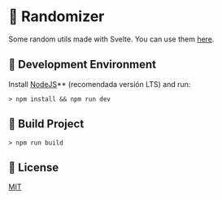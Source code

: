 # 🎲 Randomizer

Some random utils made with Svelte. You can use them [here](https://authc0d3.github.io/randomizer/).

## 🧪 Development Environment

Install [NodeJS](https://nodejs.org/)\*\* (recomendada versión LTS) and run:

```
> npm install && npm run dev
```

## 🚀 Build Project

```
> npm run build
```

## :book: License

[MIT](https://opensource.org/licenses/MIT)
